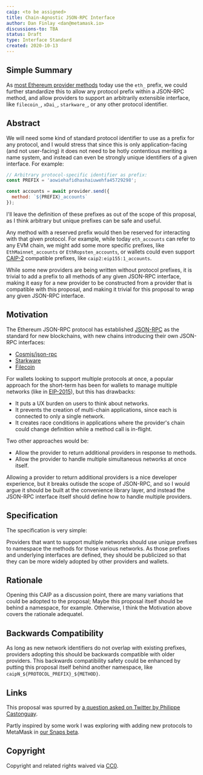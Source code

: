 ```yaml
---
caip: <to be assigned>
title: Chain-Agnostic JSON-RPC Interface
author: Dan Finlay <dan@metamask.io>
discussions-to: TBA
status: Draft
type: Interface Standard
created: 2020-10-13
---
```


## Simple Summary

As [most Ethereum provider methods](https://eth.wiki/json-rpc/API) today use the `eth_` prefix, we could further standardize this to allow any protocol prefix within a JSON-RPC method, and allow providers to support an arbitrarily extensible interface, like `filecoin_`, `xDai_`, `starkware_`, or any other protocol identifier.

## Abstract

We will need some kind of standard protocol identifier to use as a prefix for any protocol, and I would stress that since this is only application-facing (and not user-facing) it does not need to be hotly contentious meriting a name system, and instead can even be strongly unique identifiers of a given interface. For example:

```javascript
// Arbitrary protocol-specific identifier as prefix:
const PREFIX = 'aowiehafidhashaiuwehfa45729298';

const accounts = await provider.send({
  method: `${PREFIX}_accounts`
});
```

I'll leave the definition of these prefixes as out of the scope of this proposal, as I think arbitrary but unique prefixes can be safe and useful.

Any method with a reserved prefix would then be reserved for interacting with that given protocol. For example, while today `eth_accounts` can refer to any EVM chain, we might add some more specific prefixes, like `EthMainnet_accounts` or `EthRopsten_accounts`, or wallets could even support [CAIP-2](https://github.com/ChainAgnostic/CAIPs/blob/master/CAIPs/caip-2.md) compatible prefixes, like `caip2:eip155:1_accounts`.

While some new providers are being written without protocol prefixes, it is trivial to add a prefix to all methods of any given JSON-RPC interface, making it easy for a new provider to be constructed from a provider that is compatible with this proposal, and making it trivial for this proposal to wrap any given JSON-RPC interface.

## Motivation

The Ethereum JSON-RPC protocol has established [JSON-RPC](https://www.jsonrpc.org/specification) as the standard for new blockchains, with new chains introducing their own JSON-RPC interfaces:
- [Cosmjs/json-rpc](https://www.npmjs.com/package/@cosmjs/json-rpc)
- [Starkware](https://www.npmjs.com/package/starkware-provider)
- [Filecoin](https://docs.filecoin.io/reference/lotus-api/)

For wallets looking to support multiple protocols at once, a popular approach for the short-term has been for wallets to manage multiple networks (like in [EIP-2015](https://github.com/ChainAgnostic/CAIPs.git)), but this has drawbacks:
- It puts a UX burden on users to think about networks.
- It prevents the creation of multi-chain applications, since each is connected to only a single network.
- It creates race conditions in applications where the provider's chain could change definition while a method call is in-flight.

Two other approaches would be:
- Allow the provider to return additional providers in response to methods.
- Allow the provider to handle multiple simultaneous networks at once itself.

Allowing a provider to return additional providers is a nice developer experience, but it breaks outisde the scope of JSON-RPC, and so I would argue it should be built at the convenience library layer, and instead the JSON-RPC interface itself should define how to handle multiple providers.

## Specification

The specification is very simple:

Providers that want to support multiple networks should use unique prefixes to namespace the methods for those various networks. As those prefixes and underlying interfaces are defined, they should be publicized so that they can be more widely adopted by other providers and wallets.

## Rationale

Opening this CAIP as a discussion point, there are many variations that could be adopted to the proposal; Maybe this proposal itself should be behind a namespace, for example. Otherwise, I think the Motivation above covers the rationale adequatel.

## Backwards Compatibility

As long as new network identifiers do not overlap with existing prefixes, providers adopting this should be backwards compatible with older providers. This backwards compatibility safety could be enhanced by putting this proposal itself behind another namespace, like `caipN_${PROTOCOL_PREFIX}_${METHOD}`.

## Links

This proposal was spurred by [a question asked on Twitter by Philippe Castonguay](https://twitter.com/PhABCD/status/1316035409198100486?s=20).

Partly inspired by some work I was exploring with adding new protocols to MetaMask in [our Snaps beta](https://github.com/MetaMask/metamask-snaps-beta/pull/167).

## Copyright
Copyright and related rights waived via [CC0](https://creativecommons.org/publicdomain/zero/1.0/).

